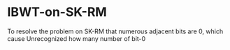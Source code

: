 # IBWT-on-SK-RM
To resolve the problem on SK-RM that numerous adjacent bits are 0, which cause  Unrecognized how many number of bit-0
